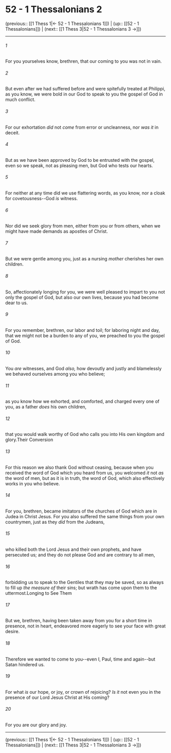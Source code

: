# 52 - 1 Thessalonians 2

(previous:: [[1 Thess 1|← 52 - 1 Thessalonians 1]]) | (up:: [[52 - 1 Thessalonians]]) | (next:: [[1 Thess 3|52 - 1 Thessalonians 3 →]])

***


###### 1 
For you yourselves know, brethren, that our coming to you was not in vain. 

###### 2 
But even after we had suffered before and were spitefully treated at Philippi, as you know, we were bold in our God to speak to you the gospel of God in much conflict. 

###### 3 
For our exhortation _did_ not _come_ from error or uncleanness, nor _was it_ in deceit. 

###### 4 
But as we have been approved by God to be entrusted with the gospel, even so we speak, not as pleasing men, but God who tests our hearts. 

###### 5 
For neither at any time did we use flattering words, as you know, nor a cloak for covetousness--God _is_ witness. 

###### 6 
Nor did we seek glory from men, either from you or from others, when we might have made demands as apostles of Christ. 

###### 7 
But we were gentle among you, just as a nursing _mother_ cherishes her own children. 

###### 8 
So, affectionately longing for you, we were well pleased to impart to you not only the gospel of God, but also our own lives, because you had become dear to us. 

###### 9 
For you remember, brethren, our labor and toil; for laboring night and day, that we might not be a burden to any of you, we preached to you the gospel of God. 

###### 10 
You _are_ witnesses, and God _also,_ how devoutly and justly and blamelessly we behaved ourselves among you who believe; 

###### 11 
as you know how we exhorted, and comforted, and charged every one of you, as a father _does_ his own children, 

###### 12 
that you would walk worthy of God who calls you into His own kingdom and glory.Their Conversion 

###### 13 
For this reason we also thank God without ceasing, because when you received the word of God which you heard from us, you welcomed _it_ not _as_ the word of men, but as it is in truth, the word of God, which also effectively works in you who believe. 

###### 14 
For you, brethren, became imitators of the churches of God which are in Judea in Christ Jesus. For you also suffered the same things from your own countrymen, just as they _did_ from the Judeans, 

###### 15 
who killed both the Lord Jesus and their own prophets, and have persecuted us; and they do not please God and are contrary to all men, 

###### 16 
forbidding us to speak to the Gentiles that they may be saved, so as always to fill up _the measure of_ their sins; but wrath has come upon them to the uttermost.Longing to See Them 

###### 17 
But we, brethren, having been taken away from you for a short time in presence, not in heart, endeavored more eagerly to see your face with great desire. 

###### 18 
Therefore we wanted to come to you--even I, Paul, time and again--but Satan hindered us. 

###### 19 
For what _is_ our hope, or joy, or crown of rejoicing? _Is it_ not even you in the presence of our Lord Jesus Christ at His coming? 

###### 20 
For you are our glory and joy.

***

(previous:: [[1 Thess 1|← 52 - 1 Thessalonians 1]]) | (up:: [[52 - 1 Thessalonians]]) | (next:: [[1 Thess 3|52 - 1 Thessalonians 3 →]])
